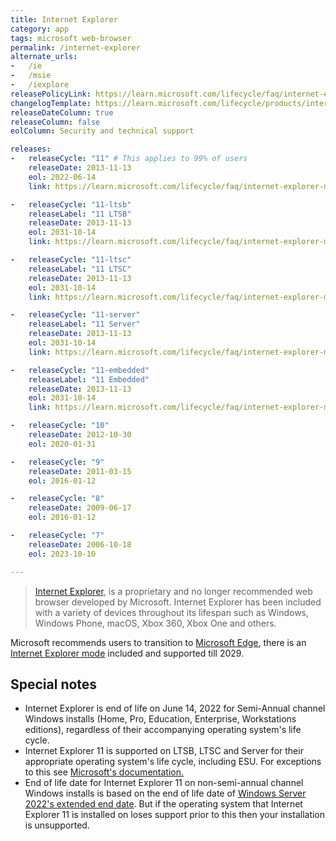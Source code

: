 ```yaml
---
title: Internet Explorer
category: app
tags: microsoft web-browser
permalink: /internet-explorer
alternate_urls:
-   /ie
-   /msie
-   /iexplore
releasePolicyLink: https://learn.microsoft.com/lifecycle/faq/internet-explorer-microsoft-edge#what-is-the-lifecycle-policy-for-internet-explorer-
changelogTemplate: https://learn.microsoft.com/lifecycle/products/internet-explorer-__RELEASE_CYCLE__
releaseDateColumn: true
releaseColumn: false
eolColumn: Security and technical support

releases:
-   releaseCycle: "11" # This applies to 99% of users
    releaseDate: 2013-11-13
    eol: 2022-06-14
    link: https://learn.microsoft.com/lifecycle/faq/internet-explorer-microsoft-edge

-   releaseCycle: "11-ltsb"
    releaseLabel: "11 LTSB"
    releaseDate: 2013-11-13
    eol: 2031-10-14
    link: https://learn.microsoft.com/lifecycle/faq/internet-explorer-microsoft-edge

-   releaseCycle: "11-ltsc"
    releaseLabel: "11 LTSC"
    releaseDate: 2013-11-13
    eol: 2031-10-14
    link: https://learn.microsoft.com/lifecycle/faq/internet-explorer-microsoft-edge

-   releaseCycle: "11-server"
    releaseLabel: "11 Server"
    releaseDate: 2013-11-13
    eol: 2031-10-14
    link: https://learn.microsoft.com/lifecycle/faq/internet-explorer-microsoft-edge

-   releaseCycle: "11-embedded"
    releaseLabel: "11 Embedded"
    releaseDate: 2013-11-13
    eol: 2031-10-14
    link: https://learn.microsoft.com/lifecycle/faq/internet-explorer-microsoft-edge

-   releaseCycle: "10"
    releaseDate: 2012-10-30
    eol: 2020-01-31

-   releaseCycle: "9"
    releaseDate: 2011-03-15
    eol: 2016-01-12

-   releaseCycle: "8"
    releaseDate: 2009-06-17
    eol: 2016-01-12

-   releaseCycle: "7"
    releaseDate: 2006-10-18
    eol: 2023-10-10

---
```


> [Internet Explorer](https://www.microsoft.com/download/internet-explorer.aspx), is a proprietary
> and no longer recommended web browser developed by Microsoft. Internet Explorer has been included
> with a variety of devices throughout its lifespan such as Windows, Windows Phone, macOS, Xbox 360,
> Xbox One and others.

Microsoft recommends users to transition to [Microsoft Edge](https://www.microsoft.com/edge), there
is an [Internet Explorer mode](https://learn.microsoft.com/deployedge/edge-ie-mode) included and
supported till 2029.

## Special notes

- Internet Explorer is end of life on June 14, 2022 for Semi-Annual channel Windows installs (Home,
  Pro, Education, Enterprise, Workstations editions), regardless of their accompanying operating
  system's life cycle.
- Internet Explorer 11 is supported on LTSB, LTSC and Server for their appropriate operating
  system's life cycle, including ESU. For exceptions to this see [Microsoft's documentation.](https://learn.microsoft.com/lifecycle/faq/internet-explorer-microsoft-edge#what-is-the-lifecycle-policy-for-internet-explorer-)
- End of life date for Internet Explorer 11 on non-semi-annual channel Windows installs is based on
  the end of life date of [Windows Server 2022's extended end date](https://learn.microsoft.com/lifecycle/products/windows-server-2022).
  But if the operating system that Internet Explorer 11 is installed on loses support prior to this
  then your installation is unsupported.
